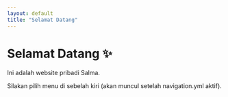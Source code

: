 ```yaml
---
layout: default
title: "Selamat Datang"
---
```


# Selamat Datang ✨

Ini adalah website pribadi Salma.

Silakan pilih menu di sebelah kiri (akan muncul setelah navigation.yml aktif).


